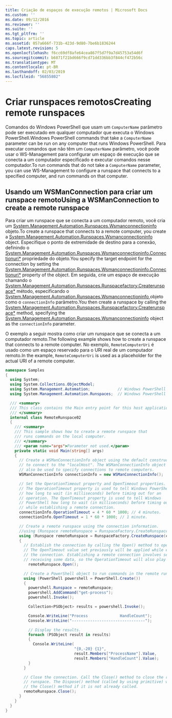 ```yaml
---
title: Criação de espaços de execução remotos | Microsoft Docs
ms.custom: ''
ms.date: 09/12/2016
ms.reviewer: ''
ms.suite: ''
ms.tgt_pltfrm: ''
ms.topic: article
ms.assetid: 057a666f-731b-423d-9d80-7be6b1836244
caps.latest.revision: 5
ms.openlocfilehash: f6cc69df8afe64cea867f5d7f9a7d45753a54d6f
ms.sourcegitcommit: b6871f21bd666f9cd71dd336bb3f844cf472b56c
ms.translationtype: MT
ms.contentlocale: pt-BR
ms.lasthandoff: 02/03/2019
ms.locfileid: "56855802"
---
```

# <a name="creating-remote-runspaces"></a><span data-ttu-id="1921d-102">Criar runspaces remotos</span><span class="sxs-lookup"><span data-stu-id="1921d-102">Creating remote runspaces</span></span>

<span data-ttu-id="1921d-103">Comandos do Windows PowerShell que usam um `ComputerName` parâmetro pode ser executado em qualquer computador que executa o Windows PowerShell.</span><span class="sxs-lookup"><span data-stu-id="1921d-103">Windows PowerShell commands that take a `ComputerName` parameter can be run on any computer that runs Windows PowerShell.</span></span> <span data-ttu-id="1921d-104">Para executar comandos que não têm um `ComputerName` parâmetro, você pode usar o WS-Management para configurar um espaço de execução que se conecta a um computador especificado e executar comandos nesse computador.</span><span class="sxs-lookup"><span data-stu-id="1921d-104">To run commands that do not take a `ComputerName` parameter, you can use WS-Management to configure a runspace that connects to a specified computer, and run commands on that computer.</span></span>

## <a name="using-a-wsmanconnection-to-create-a-remote-runspace"></a><span data-ttu-id="1921d-105">Usando um WSManConnection para criar um runspace remoto</span><span class="sxs-lookup"><span data-stu-id="1921d-105">Using a WSManConnection to create a remote runspace</span></span>

 <span data-ttu-id="1921d-106">Para criar um runspace que se conecta a um computador remoto, você cria um [System.Management.Automation.Runspaces.Wsmanconnectioninfo](/dotnet/api/System.Management.Automation.Runspaces.WSManConnectionInfo) objeto.</span><span class="sxs-lookup"><span data-stu-id="1921d-106">To create a runspace that connects to a remote computer, you create a [System.Management.Automation.Runspaces.Wsmanconnectioninfo](/dotnet/api/System.Management.Automation.Runspaces.WSManConnectionInfo) object.</span></span> <span data-ttu-id="1921d-107">Especifique o ponto de extremidade de destino para a conexão, definindo o [System.Management.Automation.Runspaces.Wsmanconnectioninfo.Connectionuri\*](/dotnet/api/System.Management.Automation.Runspaces.WSManConnectionInfo.ConnectionUri) propriedade do objeto.</span><span class="sxs-lookup"><span data-stu-id="1921d-107">You specify the target endpoint for the connection by setting the [System.Management.Automation.Runspaces.Wsmanconnectioninfo.Connectionuri\*](/dotnet/api/System.Management.Automation.Runspaces.WSManConnectionInfo.ConnectionUri) property of the object.</span></span> <span data-ttu-id="1921d-108">Em seguida, crie um espaço de execução chamando o [System.Management.Automation.Runspaces.Runspacefactory.Createrunspace\*](/dotnet/api/System.Management.Automation.Runspaces.RunspaceFactory.CreateRunspace) método, especificando o [System.Management.Automation.Runspaces.Wsmanconnectioninfo ](/dotnet/api/System.Management.Automation.Runspaces.WSManConnectionInfo) objeto como o `connectionInfo` parâmetro.</span><span class="sxs-lookup"><span data-stu-id="1921d-108">You then create a runspace by calling the [System.Management.Automation.Runspaces.Runspacefactory.Createrunspace\*](/dotnet/api/System.Management.Automation.Runspaces.RunspaceFactory.CreateRunspace) method, specifying the [System.Management.Automation.Runspaces.Wsmanconnectioninfo](/dotnet/api/System.Management.Automation.Runspaces.WSManConnectionInfo) object as the `connectionInfo` parameter.</span></span>

 <span data-ttu-id="1921d-109">O exemplo a seguir mostra como criar um runspace que se conecta a um computador remoto.</span><span class="sxs-lookup"><span data-stu-id="1921d-109">The following example shows how to create a runspace that connects to a remote computer.</span></span> <span data-ttu-id="1921d-110">No exemplo, `RemoteComputerUri` é usado como um espaço reservado para o URI real de um computador remoto.</span><span class="sxs-lookup"><span data-stu-id="1921d-110">In the example, `RemoteComputerUri` is used as a placeholder for the actual URI of a remote computer.</span></span>

```csharp
namespace Samples
{
  using System;
  using System.Collections.ObjectModel;
  using System.Management.Automation;            // Windows PowerShell namespace.
  using System.Management.Automation.Runspaces;  // Windows PowerShell namespace.

  /// <summary>
  /// This class contains the Main entry point for this host application.
  /// </summary>
  internal class RemoteRunspace02
  {
    /// <summary>
    /// This sample shows how to create a remote runspace that
    /// runs commands on the local computer.
    /// </summary>
    /// <param name="args">Parameter not used.</param>
    private static void Main(string[] args)
    {
      // Create a WSManConnectionInfo object using the default constructor
      // to connect to the "localHost". The WSManConnectionInfo object can
      // also be used to specify connections to remote computers.
      WSManConnectionInfo connectionInfo = new WSManConnectionInfo();

      // Set the OperationTimeout property and OpenTimeout properties.
      // The OperationTimeout property is used to tell Windows PowerShell
      // how long to wait (in milliseconds) before timing out for an
      // operation. The OpenTimeout property is used to tell Windows
      // PowerShell how long to wait (in milliseconds) before timing out
      // while establishing a remote connection.
      connectionInfo.OperationTimeout = 4 * 60 * 1000; // 4 minutes.
      connectionInfo.OpenTimeout = 1 * 60 * 1000; // 1 minute.

      // Create a remote runspace using the connection information.
      //using (Runspace remoteRunspace = RunspaceFactory.CreateRunspace())
      using (Runspace remoteRunspace = RunspaceFactory.CreateRunspace(connectionInfo))
      {
        // Establish the connection by calling the Open() method to open the runspace.
        // The OpenTimeout value set previously will be applied while establishing
        // the connection. Establishing a remote connection involves sending and
        // receiving some data, so the OperationTimeout will also play a role in this process.
          remoteRunspace.Open();

        // Create a PowerShell object to run commands in the remote runspace.
        using (PowerShell powershell = PowerShell.Create())
        {
          powershell.Runspace = remoteRunspace;
          powershell.AddCommand("get-process");
          powershell.Invoke();

          Collection<PSObject> results = powershell.Invoke();

          Console.WriteLine("Process              HandleCount");
          Console.WriteLine("--------------------------------");

          // Display the results.
          foreach (PSObject result in results)
          {
            Console.WriteLine(
                              "{0,-20} {1}",
                              result.Members["ProcessName"].Value,
                              result.Members["HandleCount"].Value);
          }
        }

        // Close the connection. Call the Close() method to close the remote
        // runspace. The Dispose() method (called by using primitive) will call
        // the Close() method if it is not already called.
        remoteRunspace.Close();
      }
    }
  }
}
```
